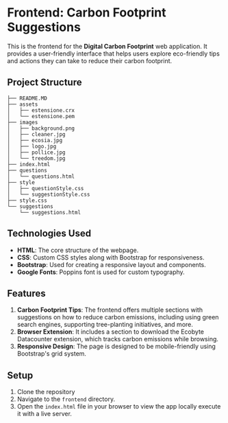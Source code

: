 # Frontend: Carbon Footprint Suggestions

This is the frontend for the **Digital Carbon Footprint** web application. It provides a user-friendly interface that helps users explore eco-friendly tips and actions they can take to reduce their carbon footprint.

## Project Structure
```
├── README.MD
├── assets
│   ├── estensione.crx
│   └── estensione.pem
├── images
│   ├── background.png
│   ├── cleaner.jpg
│   ├── ecosia.jpg
│   ├── logo.jpg
│   ├── pollice.jpg
│   └── treedom.jpg
├── index.html
├── questions
│   └── questions.html
├── style
│   ├── questionStyle.css
│   └── suggestionStyle.css
├── style.css
└── suggestions
    └── suggestions.html
```

## Technologies Used

- **HTML**: The core structure of the webpage.
- **CSS**: Custom CSS styles along with Bootstrap for responsiveness.
- **Bootstrap**: Used for creating a responsive layout and components.
- **Google Fonts**: Poppins font is used for custom typography.

## Features

1. **Carbon Footprint Tips**: The frontend offers multiple sections with suggestions on how to reduce carbon emissions, including using green search engines, supporting tree-planting initiatives, and more.
2. **Browser Extension**: It includes a section to download the Ecobyte Datacounter extension, which tracks carbon emissions while browsing.
3. **Responsive Design**: The page is designed to be mobile-friendly using Bootstrap's grid system.

## Setup

1. Clone the repository
2. Navigate to the `frontend` directory.
3. Open the `index.html` file in your browser to view the app locally execute it with a live server.